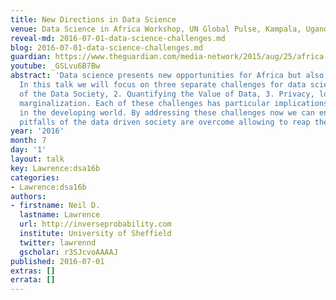 ```yaml
---
title: New Directions in Data Science
venue: Data Science in Africa Workshop, UN Global Pulse, Kampala, Uganda
reveal-md: 2016-07-01-data-science-challenges.md
blog: 2016-07-01-data-science-challenges.md
guardian: https://www.theguardian.com/media-network/2015/aug/25/africa-benefit-data-science-information
youtube: _GSLvu6B7Bw
abstract: 'Data science presents new opportunities for Africa but also new challenges.
  In this talk we will focus on three separate challenges for data science: 1. Paradoxes
  of the Data Society, 2. Quantifying the Value of Data, 3. Privacy, loss of control,
  marginalization. Each of these challenges has particular implications for data science
  in the developing world. By addressing these challenges now we can ensure that the
  pitfalls of the data driven society are overcome allowing to reap the benefits.'
year: '2016'
month: 7
day: '1'
layout: talk
key: Lawrence:dsa16b
categories:
- Lawrence:dsa16b
authors:
- firstname: Neil D.
  lastname: Lawrence
  url: http://inverseprobability.com
  institute: University of Sheffield
  twitter: lawrennd
  gscholar: r3SJcvoAAAAJ
published: 2016-07-01
extras: []
errata: []
---
```

